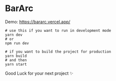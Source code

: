 # BarArc

Demo: https://bararc.vercel.app/

```
# use this if you want to run in development mode
yarn dev
# or
npm run dev

# if you want to build the project for production
yarn build
# and then
yarn start
```

Good Luck for your next project :sparkles:
